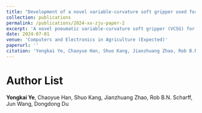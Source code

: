 ```yaml
---
title: "Development of a novel variable-curvature soft gripper used for orientating broccoli in the trimming line (Decision in Process)"
collection: publications
permalink: /publications/2024-xx-zju-paper-2
excerpt: 'A novel pneumatic variable-curvature soft gripper (VCSG) for orientating broccoli.'
date: 2024-07-01
venue: 'Computers and Electronics in Agriculture (Expected)'
paperurl: ''
citation: 'Yongkai Ye, Chaoyue Han, Shuo Kang, Jianzhuang Zhao, Rob B.N. Scharff, Jun Wang, Dongdong Du, (2024). Development of a novel variable-curvature soft gripper used for orientating broccoli in the trimming line. Computers and Electronics in Agriculture, Under Review.'
---
```


Author List
======
**Yongkai Ye**, Chaoyue Han, Shuo Kang, Jianzhuang Zhao, Rob B.N. Scharff, Jun Wang, Dongdong Du 

<!--Abstract
======
Orientating the broccoli plays an important part in the trimming line, which helps reduce the redundant stalk length and provides accurate throughput data for sale. However, this work is still manual with high labor intensity and low work efficiency, and current grippers show limitations in replacing manual operations, which need the ability to self-adaptively grasp broccoli without damage and guide them upright. This study presented a novel pneumatic variable-curvature soft gripper (VCSG) for orientating broccoli, which mainly comprised three soft variable-curvature fiber-reinforced bending actuators (VCFRBAs). The VCFRBAs generated additional lifting forces to help orientate the broccoli. A design concept was built for the VCFRBA, and an analytical model and finite element method (FEM) were proposed to evaluate the bending deformation of VCFRBA, achieving a good match with Root Mean Squared Error of below 5.8º. Step response tests of VCFRBA showed a response time of 0.35 s, suggesting the VCSG had a fast grasping speed. Single actuator force experiments demonstrated the VCFRBA can generate a clamping force of 1.13 N with an additional lifting force of 1.38 N when grasping under the pressure of 0.2 MPa. Furthermore, a maximum pull-off force of 35.06 N was measured for the VCSG at this pressure. Results of grasping experiments showed a 100% success rate without damage when the VCSG grasped broccoli positioned upright, and broccoli could still be securely grasped when grasping them inclinedly. Further orientating tests suggested that the VCSG had a good performance with an 85% success rate. These results demonstrated that the proposed VCSG had a good ability to orientate the broccoli without complex operations. This study showcased a novel VCSG, providing a unique solution to orientating broccoli in the trimming line.

Keywords
======
Soft gripper; Soft fiber-reinforced bending actuators; Variable curvature; Orientating broccoli; Broccoli trimming line-->
